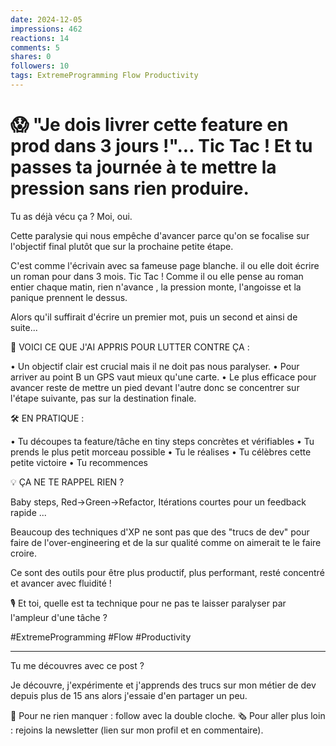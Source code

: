 ```yaml
---
date: 2024-12-05
impressions: 462
reactions: 14
comments: 5
shares: 0
followers: 10
tags: ExtremeProgramming Flow Productivity
---
```


# 😱 "Je dois livrer cette feature en prod dans 3 jours !"... Tic Tac ! Et tu passes ta journée à te mettre la pression sans rien produire.

Tu as déjà vécu ça ? Moi, oui.

Cette paralysie qui nous empêche d'avancer parce qu'on se focalise sur l'objectif final plutôt que sur la prochaine petite étape.

C'est comme l'écrivain avec sa fameuse page blanche. il ou elle doit écrire un roman pour dans 3 mois. Tic Tac ! Comme il ou elle pense au roman entier chaque matin, rien n'avance , la pression monte, l'angoisse et la panique prennent le dessus.

Alors qu'il suffirait d'écrire un premier mot, puis un second et ainsi de suite...

🧠 VOICI CE QUE J'AI APPRIS POUR LUTTER CONTRE ÇA :

• Un objectif clair est crucial mais il ne doit pas nous paralyser.
• Pour arriver au point B un GPS vaut mieux qu'une carte.
• Le plus efficace pour avancer reste de mettre un pied devant l'autre donc se concentrer sur l'étape suivante, pas sur la destination finale.

🛠️ EN PRATIQUE :

• Tu découpes ta feature/tâche en tiny steps concrètes et vérifiables
• Tu prends le plus petit morceau possible
• Tu le réalises
• Tu célèbres cette petite victoire
• Tu recommences

💡 ÇA NE TE RAPPEL RIEN ?

Baby steps, Red->Green->Refactor, Itérations courtes pour un feedback rapide ...

Beaucoup des techniques d'XP ne sont pas que des "trucs de dev" pour faire de l'over-engineering et de la sur qualité comme on aimerait te le faire croire.

Ce sont des outils pour être plus productif, plus performant, resté concentré et avancer avec fluidité !

🎙️ Et toi, quelle est ta technique pour ne pas te laisser paralyser par l'ampleur d'une tâche ?

#ExtremeProgramming #Flow #Productivity

---

Tu me découvres avec ce post ?

Je découvre, j'expérimente et j'apprends des trucs sur mon métier de dev depuis plus de 15 ans alors j'essaie d'en partager un peu.

🔔 Pour ne rien manquer : follow avec la double cloche.
🗞️ Pour aller plus loin : rejoins la newsletter (lien sur mon profil et en commentaire).
